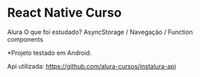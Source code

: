 # React Native Curso
Alura
O que foi estudado? AsyncStorage / Navegação / Function components

*Projeto testado em Android.

Api utilizada: https://github.com/alura-cursos/instalura-api
